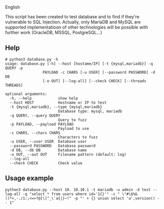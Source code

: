 English

This script has been created to test database and to find if they're vulnerable to SQL Injection.
Actually, only MariaDB and MySQL are supported implementatioon of other technologies will be possible with further work (OracleDB, MSSQL, PostgreSQL...)


## Help
```
# python3 database.py -h 
usage: database.py [-h] --host [hostame/IP] [-t {mysql,mariadb}] -q QUERY -p
                 PAYLOAD -c CHARS [-u USER] [--password PASSWORD] -d DB
                 [-o OUT] [--log-all] [--check CHECK] [--threads THREADS]

optional arguments:
  -h, --help            show help
  --host HOST           Hostname or IP to test
  -t {mysql,mariadb}, --type {mysql,mariadb}
                        Database type: mysql, mariadb
  -q QUERY, --query QUERY
                        Query to fuzz
  -p PAYLOAD, --payload PAYLOAD
                        Payload to use
  -c CHARS, --chars CHARS
                        Characters to fuzz
  -u USER, --user USER  Database user
  --password PASSWORD   Database password
  -d DB, --db DB        Database name
  -o OUT, --out OUT     Filename pattern (default: log)
  --log-all
  --check CHECK         Check value
```

## Usage example
```
python3 database.py --host 10. 10.10.1 -t mariadb -u admin -d test --log-all -q "select * from users where id='1{}'" -c " \"#\$%&()*+,-./1:;<=>?@[\]^_\`a{|}~!" -p "' + {} union select 'a',version() -- 1"
```
